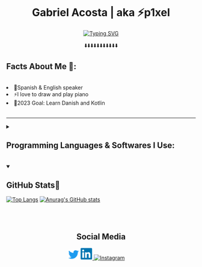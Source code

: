 <br>
<h1 align="center">Gabriel Acosta | aka ⚡p1xel</h1>

<!--Typing SVG credit to DenverCoder1-->
<div align="center">
<a href="https://git.io/typing-svg" ><img src="https://readme-typing-svg.demolab.com?font=Fira+Code&pause=1000&color=47566F&center=true&vCenter=true&width=435&lines=Welcome!;Focused+to+Learn+More.+.+." alt="Typing SVG" /></a>
<p align="center">⬇️⬇️⬇️⬇️⬇️⬇️⬇️⬇️⬇️⬇️⬇️</p>
</div>
  
<div>
<h2>Facts About Me 🐺:</h2><br>
<li>💙Spanish & English speaker</li>
<li>⚡I love to draw and play piano</li>
<li>💙2023 Goal: Learn Danish and Kotlin</li>
</div>
<br>

<hr></hr>

<div>
<details> 
<summary><h2>Programming Languages & Softwares I Use:</h2></summary>

<h3>👨‍💻 Programming Languages</h3>
[<img align="center" alt="Python" width="28px" src="https://cdn.jsdelivr.net/gh/devicons/devicon/icons/python/python-original.svg"/>]
[<img align="center" alt="Kotlin" width="20px" src="https://github.com/devicons/devicon/blob/v2.15.1/icons/kotlin/kotlin-original.svg"/>]
[<img align="center" alt="C++" width="26px" src="https://github.com/devicons/devicon/blob/v2.15.1/icons/cplusplus/cplusplus-original.svg"/>]
[<img align="center" alt="C" width="26px" src="https://github.com/devicons/devicon/blob/v2.15.1/icons/c/c-original.svg" style="padding-right:10px;" />]
[<img align="center" alt="HTML5" width="26px" src="https://cdn.jsdelivr.net/gh/devicons/devicon/icons/html5/html5-original.svg" style="padding-right:10px;" />]
[<img align="center" alt="PHP" width="26px" src="https://github.com/devicons/devicon/blob/v2.15.1/icons/php/php-original.svg"/>]
[<img align="center" alt="CSS3" width="22px" src="https://cdn.jsdelivr.net/gh/devicons/devicon/icons/css3/css3-original.svg" style="padding-right:10px;" />]
[<img align="center" alt="JavaScript" width="26px" src="https://cdn.jsdelivr.net/gh/devicons/devicon/icons/javascript/javascript-original.svg" style="padding-right:10px;" />]
 
<h3>📘 Database, Software and Tools</h3>
[<img align="center" alt="MySQL" width="26px" src="https://cdn.jsdelivr.net/gh/devicons/devicon/icons/mysql/mysql-original.svg"/>]
[<img align="center" alt="Android Studio" width="26px" src="https://github.com/devicons/devicon/blob/v2.15.1/icons/androidstudio/androidstudio-original.svg"/>]
[<img align="center" alt=".NET" width="26px" src="https://cdn.jsdelivr.net/gh/devicons/devicon/icons/dot-net/dot-net-original.svg"/>]
[<img align="center" alt="Photoshop" width="26px" src="https://github.com/devicons/devicon/blob/v2.15.1/icons/photoshop/photoshop-line.svg"/>]
[<img align="center" alt="Visual Studio Code" width="26px" src="https://cdn.jsdelivr.net/gh/devicons/devicon/icons/vscode/vscode-original.svg" />]
[<img align="center" alt="Git" width="26px" src="https://cdn.jsdelivr.net/gh/devicons/devicon/icons/git/git-original.svg" style="padding-right:10px;" />]
[<img align="center" alt="GitHub" width="26px" src="https://user-images.githubusercontent.com/3369400/139447912-e0f43f33-6d9f-45f8-be46-2df5bbc91289.png" style="padding-right:10px;" />]
[<img align="center" alt="Godot" width="26px" src="https://github.com/devicons/devicon/blob/v2.15.1/icons/godot/godot-original.svg" style="padding-right:10px;" />]
[<img align="center" alt="Firefox" width="26px" src="https://github.com/devicons/devicon/blob/v2.15.1/icons/firefox/firefox-plain.svg"/>]
[<img align="center" alt="Debian" width="26px" src="https://cdn.jsdelivr.net/gh/devicons/devicon/icons/debian/debian-original.svg"/>]
</div>
<br>  
  
<details open> 
<summary><h2>GitHub Stats🐺</h2></summary>
  
<!--[![GitHub Streak](https://streak-stats.demolab.com?user=p1xel07&theme=transparent&hide_border=true&exclude_days=Sun%2CSat)](https://git.io/streak-stats)-->
[![Top Langs](https://github-readme-stats.vercel.app/api/top-langs/?username=p1xel07)](https://github.com/anuraghazra/github-readme-stats)
[![Anurag's GitHub stats](https://github-readme-stats.vercel.app/api?username=p1xel07&theme=transparent&hide_border=true)](https://github.com/anuraghazra/github-readme-stats)
  
</details>
  
<br>
<br>
<!-- Social icons section -->

<div align="center">
<h2>Social Media</h2>
<a href="https://twitter.com/p1xel1704"><img width="28px" alt="Twitter" title="Twitter" src="https://github.com/devicons/devicon/blob/v2.15.1/icons/twitter/twitter-original.svg"/></a>
  <a href="#"><img width="32px" alt="LinkedIn" tittle="LinkedIn" src="https://github.com/devicons/devicon/blob/v2.15.1/icons/linkedin/linkedin-original.svg"/>
  <a href="https://www.instagram.com/gabo_0477/"><img width="32px" alt="Instagram" title="Instagram" src="https://upload.wikimedia.org/wikipedia/commons/thumb/e/e7/Instagram_logo_2016.svg/2048px-Instagram_logo_2016.svg.png"/></a>
  &#8287;&#8287;&#8287;&#8287;&#8287;
</div>
